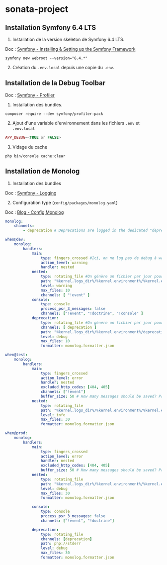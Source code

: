 # sonata-project

## Installation Symfony 6.4 LTS

1. Installation de la version skeleton de Symfony 6.4 LTS.

Doc : [Symfony - Installing & Setting up the Symfony Framework](https://symfony.com/doc/6.4/setup.html)

```shell
symfony new webroot --version="6.4.*"
```

2. Création du `.env.local` depuis une copie du `.env`.

## Installation de la Debug Toolbar

Doc : [Symfony - Profiler](https://symfony.com/doc/6.4/profiler.html)

1. Installation des bundles.

```shell
composer require --dev symfony/profiler-pack
```

2. Ajout d'une variable d'environnement dans les fichiers `.env` et `.env.local`

```php
APP_DEBUG=<TRUE or FALSE>
```

3. Vidage du cache

```shell
php bin/console cache:clear
```

## Installation de Monolog

1. Installation des bundles

Doc : [Symfony - Logging](https://symfony.com/doc/6.4/logging.html#monolog)

2. Configuration type (`config/packages/monolog.yaml`)

Doc : [Blog - Config Monolog](https://www.nicolas-petitjean.com/tirer-partie-du-logger-symfony/)

```yaml
monolog:
    channels:
        - deprecation # Deprecations are logged in the dedicated "deprecation" channel when it exists

when@dev:
    monolog:
        handlers:
            main:
                type: fingers_crossed #Ici, on ne log pas de debug à warning
                action_level: warning
                handler: nested
            nested:
                type: rotating_file #On génère un fichier par jour pour les logs > warning
                path: "%kernel.logs_dir%/%kernel.environment%/%kernel.environment%.log"
                level: warning
                max_files: 10
                channels: [ "!event" ]
            console:
                type: console
                process_psr_3_messages: false
                channels: ["!event", "!doctrine", "!console" ]
            deprecation:
                type: rotating_file #On génère un fichier par jour pour les dépréciations.
                channels: [ deprecation ]
                path: "%kernel.logs_dir%/%kernel.environment%/deprecations/%kernel.environment%.log"
                level: debug
                max_files: 10
                formatter: monolog.formatter.json

when@test:
    monolog:
        handlers:
            main:
                type: fingers_crossed
                action_level: error
                handler: nested
                excluded_http_codes: [404, 405]
                channels: ["!event"]
                buffer_size: 50 # How many messages should be saved? Prevent memory leaks
            nested:
                type: rotating_file
                path: "%kernel.logs_dir%/%kernel.environment%/%kernel.environment%.log"
                level: info
                max_files: 30
                formatter: monolog.formatter.json

when@prod:
    monolog:
        handlers:
            main:
                type: fingers_crossed
                action_level: error
                handler: nested
                excluded_http_codes: [404, 405]
                buffer_size: 50 # How many messages should be saved? Prevent memory leaks
            nested:
                type: rotating_file
                path: "%kernel.logs_dir%/%kernel.environment%/%kernel.environment%.log"
                level: debug
                max_files: 30
                formatter: monolog.formatter.json

            console:
                type: console
                process_psr_3_messages: false
                channels: ["!event", "!doctrine"]

            deprecation:
                type: rotating_file
                channels: [deprecation]
                path: php://stderr
                level: debug
                max_files: 30
                formatter: monolog.formatter.json
```

